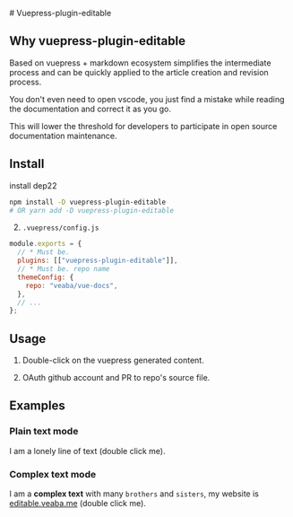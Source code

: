 ﻿﻿# Vuepress-plugin-editable

## Why vuepress-plugin-editable

Based on vuepress + markdown ecosystem simplifies the intermediate process and can be quickly applied to the article creation and revision process.

You don't even need to open vscode, you just find a mistake while reading the documentation and correct it as you go.

This will lower the threshold for developers to participate in open source documentation maintenance.

## Install

install dep22

```sh
npm install -D vuepress-plugin-editable
# OR yarn add -D vuepress-plugin-editable
```

2. `.vuepress/config.js`

```js
module.exports = {
  // * Must be.
  plugins: [["vuepress-plugin-editable"]],
  // * Must be. repo name
  themeConfig: {
    repo: "veaba/vue-docs",
  },
  // ...
};
```

## Usage

1. Double-click on the vuepress generated content.

2. OAuth github account and PR to repo's source file.

## Examples

### Plain text mode

I am a lonely line of text (double click me).

### Complex text mode

I am a **complex text** with many `brothers` and `sisters`, my website is [editable.veaba.me](https://editable.veaba.me/) (double click me).
